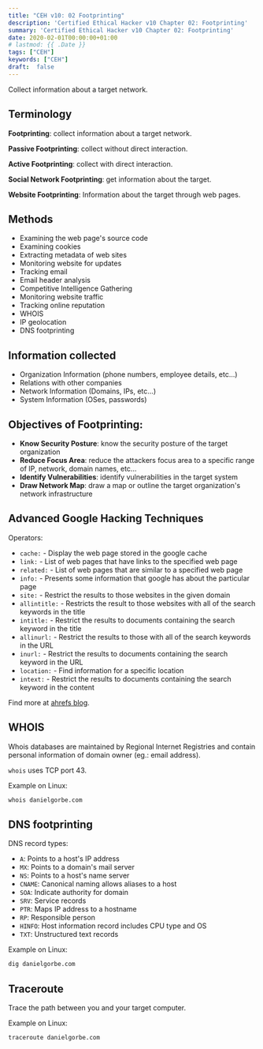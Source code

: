 ```yaml
---
title: "CEH v10: 02 Footprinting"
description: 'Certified Ethical Hacker v10 Chapter 02: Footprinting'
summary: 'Certified Ethical Hacker v10 Chapter 02: Footprinting'
date: 2020-02-01T00:00:00+01:00
# lastmod: {{ .Date }}
tags: ["CEH"]
keywords: ["CEH"]
draft:  false
---
```


Collect information about a target network.

## Terminology

**Footprinting**: collect information about a target network.

**Passive Footprinting**: collect without direct interaction.

**Active Footprinting**: collect with direct interaction.

**Social Network Footprinting**: get information about the target.

**Website Footprinting**: Information about the target through web pages.
	
## Methods

- Examining the web page's source code
- Examining cookies
- Extracting metadata of web sites
- Monitoring website for updates
- Tracking email
- Email header analysis
- Competitive Intelligence Gathering
- Monitoring website traffic
- Tracking online reputation
- WHOIS
- IP geolocation
- DNS footprinting 

## Information collected

- Organization Information (phone numbers, employee details, etc...)
- Relations with other companies
- Network Information (Domains, IPs, etc...)
- System Information (OSes, passwords)

## Objectives of Footprinting:

- **Know Security Posture**: know the security posture of the target organization
- **Reduce Focus Area**: reduce the attackers focus area to a specific range of IP, network, domain names, etc...
- **Identify Vulnerabilities**: identify vulnerabilities in the target system
- **Draw Network Map**: draw a map or outline the target organization's network infrastructure

## Advanced Google Hacking Techniques

Operators:

- `cache:` - Display the web page stored in the google cache
- `link:` - List of web pages that have links to the specified web page
- `related:` - List of web pages that are similar to a specified web page
- `info:` - Presents some information that google has about the particular page
- `site:` - Restrict the results to those websites in the given domain
- `allintitle:` - Restricts the result to those websites with all of the search  keywords in the title
- `intitle:` - Restrict the results to documents containing the search keyword in the title 
- `allinurl:` - Restrict the results to those with all of the search keywords in the URL
- `inurl:` - Restrict the results to documents containing the search keyword in the URL
- `location:` - Find information for a specific location
- `intext:` - Restrict the results to documents containing the search keyword in the content

Find more at [ahrefs blog](https://ahrefs.com/blog/google-advanced-search-operators/).

## WHOIS

Whois databases are maintained by Regional Internet Registries and
contain personal information of domain owner (eg.: email address).

`whois` uses TCP port 43.

Example on Linux:

``` bash
whois danielgorbe.com
```

## DNS footprinting

DNS record types:
- `A`: Points to a host's IP address
- `MX`: Points to a domain's mail server
- `NS`: Points to a host's name server
- `CNAME`: Canonical naming allows aliases to a host
- `SOA`: Indicate authority for domain
- `SRV`: Service records
- `PTR`: Maps IP address to a hostname
- `RP`:  Responsible person
- `HINFO`: Host information record includes CPU type and OS
- `TXT`: Unstructured text records

Example on Linux:

``` bash
dig danielgorbe.com
```

## Traceroute

Trace the path between you and your target computer.

Example on Linux:

``` bash
traceroute danielgorbe.com
```

